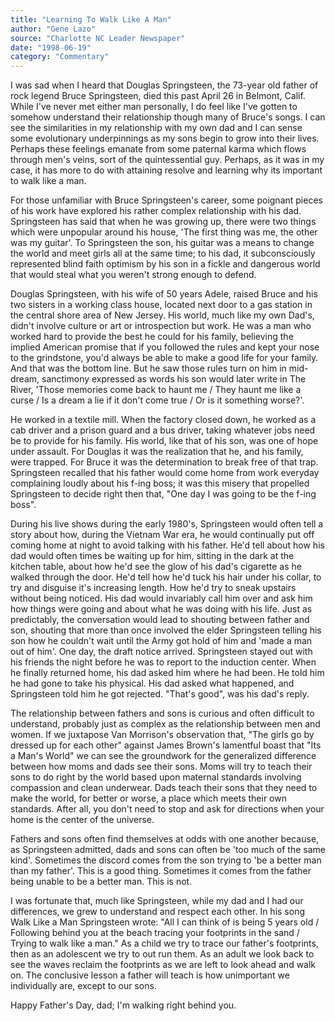 ```yaml
---
title: "Learning To Walk Like A Man"
author: "Gene Lazo"
source: "Charlotte NC Leader Newspaper"
date: "1998-06-19"
category: "Commentary"
---
```


I was sad when I heard that Douglas Springsteen, the 73-year old father of rock legend Bruce Springsteen, died this past April 26 in Belmont, Calif. While I've never met either man personally, I do feel like I've gotten to somehow understand their relationship though many of Bruce's songs. I can see the similarities in my relationship with my own dad and I can sense some evolutionary underpinnings as my sons begin to grow into their lives. Perhaps these feelings emanate from some paternal karma which flows through men's veins, sort of the quintessential guy. Perhaps, as it was in my case, it has more to do with attaining resolve and learning why its important to walk like a man.

For those unfamiliar with Bruce Springsteen's career, some poignant pieces of his work have explored his rather complex relationship with his dad. Springsteen has said that when he was growing up, there were two things which were unpopular around his house, 'The first thing was me, the other was my guitar'. To Springsteen the son, his guitar was a means to change the world and meet girls all at the same time; to his dad, it subconsciously represented blind faith optimism by his son in a fickle and dangerous world that would steal what you weren't strong enough to defend.

Douglas Springsteen, with his wife of 50 years Adele, raised Bruce and his two sisters in a working class house, located next door to a gas station in the central shore area of New Jersey. His world, much like my own Dad's, didn't involve culture or art or introspection but work. He was a man who worked hard to provide the best he could for his family, believing the implied American promise that if you followed the rules and kept your nose to the grindstone, you'd always be able to make a good life for your family. And that was the bottom line. But he saw those rules turn on him in mid-dream, sanctimony expressed as words his son would later write in The River, 'Those memories come back to haunt me / They haunt me like a curse / Is a dream a lie if it don't come true / Or is it something worse?'.

He worked in a textile mill. When the factory closed down, he worked as a cab driver and a prison guard and a bus driver, taking whatever jobs need be to provide for his family. His world, like that of his son, was one of hope under assault. For Douglas it was the realization that he, and his family, were trapped. For Bruce it was the determination to break free of that trap. Springsteen recalled that his father would come home from work everyday complaining loudly about his f-ing boss; it was this misery that propelled Springsteen to decide right then that, "One day I was going to be the f-ing boss".

During his live shows during the early 1980's, Springsteen would often tell a story about how, during the Vietnam War era, he would continually put off coming home at night to avoid talking with his father. He'd tell about how his dad would often times be waiting up for him, sitting in the dark at the kitchen table, about how he'd see the glow of his dad's cigarette as he walked through the door. He'd tell how he'd tuck his hair under his collar, to try and disguise it's increasing length. How he'd try to sneak upstairs without being noticed. His dad would invariably call him over and ask him how things were going and about what he was doing with his life. Just as predictably, the conversation would lead to shouting between father and son, shouting that more than once involved the elder Springsteen telling his son how he couldn't wait until the Army got hold of him and 'made a man out of him'. One day, the draft notice arrived. Springsteen stayed out with his friends the night before he was to report to the induction center. When he finally returned home, his dad asked him where he had been. He told him he had gone to take his physical. His dad asked what happened, and Springsteen told him he got rejected. "That's good", was his dad's reply.

The relationship between fathers and sons is curious and often difficult to understand, probably just as complex as the relationship between men and women. If we juxtapose Van Morrison's observation that, "The girls go by dressed up for each other" against James Brown's lamentful boast that "Its a Man's World" we can see the groundwork for the generalized difference between how moms and dads see their sons. Moms will try to teach their sons to do right by the world based upon maternal standards involving compassion and clean underwear. Dads teach their sons that they need to make the world, for better or worse, a place which meets their own standards. After all, you don't need to stop and ask for directions when your home is the center of the universe.

Fathers and sons often find themselves at odds with one another because, as Springsteen admitted, dads and sons can often be 'too much of the same kind'. Sometimes the discord comes from the son trying to 'be a better man than my father'. This is a good thing. Sometimes it comes from the father being unable to be a better man. This is not.

I was fortunate that, much like Springsteen, while my dad and I had our differences, we grew to understand and respect each other. In his song Walk Like a Man Springsteen wrote: "All I can think of is being 5 years old / Following behind you at the beach tracing your footprints in the sand / Trying to walk like a man." As a child we try to trace our father's footprints, then as an adolescent we try to out run them. As an adult we look back to see the waves reclaim the footprints as we are left to look ahead and walk on. The conclusive lesson a father will teach is how unimportant we individually are, except to our sons.

Happy Father's Day, dad; I'm walking right behind you.